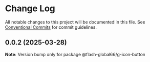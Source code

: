 # Change Log

All notable changes to this project will be documented in this file.
See [Conventional Commits](https://conventionalcommits.org) for commit guidelines.

## 0.0.2 (2025-03-28)

**Note:** Version bump only for package @flash-global66/g-icon-button
